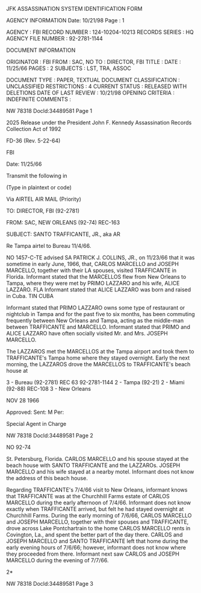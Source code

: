 JFK ASSASSINATION SYSTEM
IDENTIFICATION FORM

AGENCY INFORMATION
Date: 10/21/98
Page : 1

AGENCY : FBI
RECORD NUMBER : 124-10204-10213
RECORDS SERIES : HQ
AGENCY FILE NUMBER : 92-2781-1144

DOCUMENT INFORMATION

ORIGINATOR : FBI
FROM : SAC, NO
TO : DIRECTOR, FBI
TITLE :
DATE : 11/25/66
PAGES : 2
SUBJECTS : LST, TRA, ASSOC

DOCUMENT TYPE : PAPER, TEXTUAL DOCUMENT
CLASSIFICATION : UNCLASSIFIED
RESTRICTIONS : 4
CURRENT STATUS : RELEASED WITH DELETIONS
DATE OF LAST REVIEW : 10/21/98
OPENING CRITERIA : INDEFINITE
COMMENTS :

NW 78318
Docld:34489581 Page 1

2025 Release under the President
John F. Kennedy Assassination
Records Collection Act of 1992

FD-36 (Rev. 5-22-64)

FBI

Date: 11/25/66

Transmit the following in

(Type in plaintext or code)

Via AIRTEL AIR MAIL
(Priority)

TO: DIRECTOR, FBI (92-2781)

FROM: SAC, NEW ORLEANS (92-74) REC-163

SUBJECT: SANTO TRAFFICANTE, JR., aka
AR

Re Tampa airtel to Bureau 11/4/66.

NO 1457-C-TE advised SA PATRICK J. COLLINS, JR.,
on 11/23/66 that it was sometime in early June, 1966, that,
CARLOS MARCELLO and JOSEPH MARCELLO, together with their LA
spouses, visited TRAFFICANTE in Florida. Informant stated
that the MARCELLOS flew from New Orleans to Tampa, where
they were met by PRIMO LAZZARO and his wife, ALICE LAZZARO. FLA
Informant stated that ALICE LAZZARO was born and raised in
Cuba. TIN CUBA

Informant stated that PRIMO LAZZARO owns some
type of restaurant or nightclub in Tampa and for the past
five to six months, has been commuting frequently between
New Orleans and Tampa, acting as the middle-man between
TRAFFICANTE and MARCELLO. Informant stated that PRIMO and
ALICE LAZZARO have often socially visited Mr. and Mrs.
JOSEPH MARCELLO.

The LAZZAROS met the MARCELLOS at the Tampa
airport and took them to TRAFFICANTE's Tampa home where they
stayed overnight. Early the next morning, the LAZZAROS
drove the MARCELLOS to TRAFFICANTE's beach house at

3 - Bureau (92-2781) REC 63 92-2781-1144
2 - Tampa (92-21)
2 - Miami (92-88) REC-108
3 - New Orleans

NOV 28 1966

Approved: Sent: M Per:

Special Agent in Charge

NW 78318
Docld:34489581 Page 2

NO 92-74

St. Petersburg, Florida. CARLOS MARCELLO and his spouse
stayed at the beach house with SANTO TRAFFICANTE and the
LAZZAROs. JOSEPH MARCELLO and his wife stayed at a nearby
motel. Informant does not know the address of this beach
house.

Regarding TRAFFICANTE's 7/4/66 visit to New Orleans,
informant knows that TRAFFICANTE was at the Churchhill Farms
estate of CARLOS MARCELLO during the early afternoon of
7/4/66. Informant does not know exactly when TRAFFICANTE
arrived, but felt he had stayed overnight at Churchhill Farms.
During the early morning of 7/6/66, CARLOS MARCELLO and
JOSEPH MARCELLO, together with their spouses and TRAFFICANTE,
drove across Lake Pontchartrain to the home CARLOS MARCELLO
rents in Covington, La., and spent the better part of the day
there. CARLOS and JOSEPH MARCELLO and SANTO TRAFFICANTE left
that home during the early evening hours of 7/6/66; however,
informant does not know where they proceeded from there.
Informant next saw CARLOS and JOSEPH MARCELLO during the
evening of 7/7/66.

2*

NW 78318
Docld:34489581 Page 3
